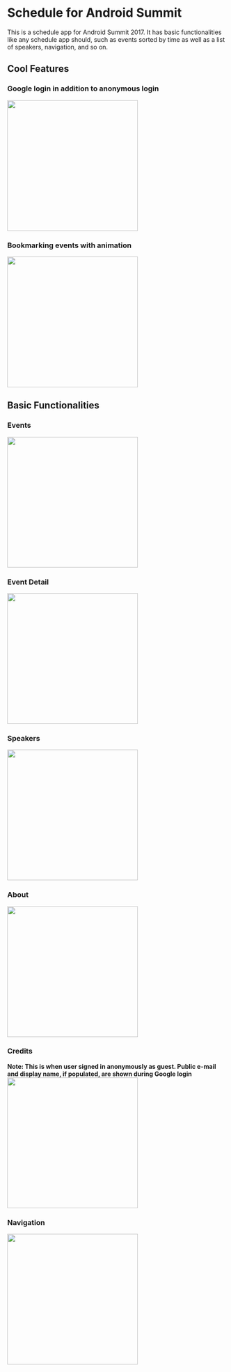 # Schedule for Android Summit
This is a schedule app for Android Summit 2017. It has basic functionalities like any schedule app should, such as events sorted by time as well as a list of speakers, navigation, and so on.


## Cool Features

### Google login in addition to anonymous login
<img src="https://github.com/caryz/androidsummit2017/blob/screenshots/screenshots/login.png" width="300"/>

### Bookmarking events with animation
<img src="https://github.com/caryz/androidsummit2017/blob/screenshots/screenshots/animatedTableCellDeletion.gif" width="300"/>


## Basic Functionalities

### Events
<img src="https://github.com/caryz/androidsummit2017/blob/screenshots/screenshots/events.png" width="300"/>

### Event Detail
<img src="https://github.com/caryz/androidsummit2017/blob/screenshots/screenshots/scheduleDetail.png" width="300"/>

### Speakers
<img src="https://github.com/caryz/androidsummit2017/blob/screenshots/screenshots/speakers.png" width="300"/>

### About
<img src="https://github.com/caryz/androidsummit2017/blob/screenshots/screenshots/about.png" width="300"/>

### Credits
**Note: This is when user signed in anonymously as guest. Public e-mail and display name, if populated, are shown during Google login**
<img src="https://github.com/caryz/androidsummit2017/blob/screenshots/screenshots/credits.png" width="300"/>

### Navigation
<img src="https://github.com/caryz/androidsummit2017/blob/screenshots/screenshots/navigation.png" width="300"/>
